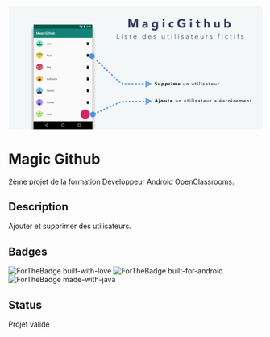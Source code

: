 ![Cover](https://github.com/ShiNoragami/Projet_02_OC/blob/master/magicgithub.png)

# Magic Github

2ème projet de la formation Développeur Android OpenClassrooms.

## Description

Ajouter et supprimer des utilisateurs.

## Badges

![ForTheBadge built-with-love](http://ForTheBadge.com/images/badges/built-with-love.svg) ![ForTheBadge built-for-android](https://forthebadge.com/images/badges/built-for-android.svg) ![ForTheBadge made-with-java](https://forthebadge.com/images/badges/made-with-java.svg)

## Status

Projet validé
